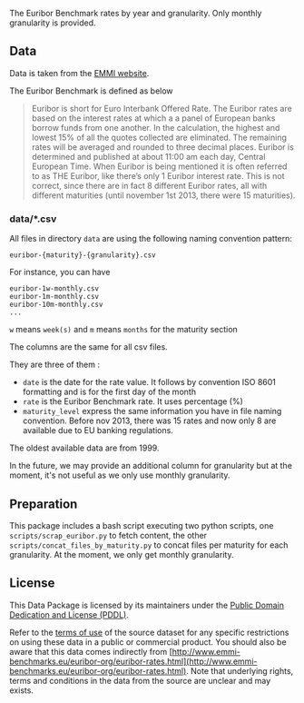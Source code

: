 The Euribor Benchmark rates by year and granularity. Only monthly granularity is provided.

## Data

Data is taken from the [EMMI website](http://www.euribor-rates.eu/euribor-rates-by-year.asp).

The Euribor Benchmark is defined as below

> Euribor is short for Euro Interbank Offered Rate. The Euribor rates are based on the interest rates at which a a panel of European banks borrow funds from one another. In the calculation, the highest and lowest 15% of all the quotes collected are eliminated. The remaining rates will be averaged and rounded to three decimal places. Euribor is determined and published at about 11:00 am each day, Central European Time.
> When Euribor is being mentioned it is often referred to as THE Euribor, like there’s only 1 Euribor interest rate. This is not correct, since there are in fact 8 different Euribor rates, all with different maturities (until november 1st 2013, there were 15 maturities).

### data/*.csv

All files in directory `data` are using the following naming convention pattern:

    euribor-{maturity}-{granularity}.csv

For instance, you can have

    euribor-1w-monthly.csv
    euribor-1m-monthly.csv
    euribor-10m-monthly.csv
    ...

`w` means `week(s)` and `m` means `months` for the maturity section

The columns are the same for all csv files.

They are three of them :

* `date` is the date for the rate value. It follows by convention ISO 8601 formatting and is for the first day of the month
* `rate` is the Euribor Benchmark rate. It uses percentage (%)
* `maturity_level` express the same information you have in file naming convention. Before nov 2013, there was 15 rates and now only 8 are available due to EU banking regulations.

The oldest available data are from 1999.

In the future, we may provide an additional column for granularity but at the moment, it's not useful as we only use monthly granularity.

## Preparation

This package includes a bash script executing two python scripts, one `scripts/scrap_euribor.py` to fetch content, the other `scripts/concat_files_by_maturity.py` to concat files per maturity for each granularity. At the moment, we only get monthly granularity.

## License

This Data Package is licensed by its maintainers under the [Public Domain Dedication and License (PDDL)](http://opendatacommons.org/licenses/pddl/1.0/).

Refer to the [terms of use](http://www.euribor-rates.eu/disclaimer.asp) of the source dataset for any specific restrictions on using these data in a public or commercial product. You should also be aware that this data comes indirectly from [http://www.emmi-benchmarks.eu/euribor-org/euribor-rates.html](http://www.emmi-benchmarks.eu/euribor-org/euribor-rates.html).
Note that underlying rights, terms and conditions in the data from the source are unclear and may exists.
